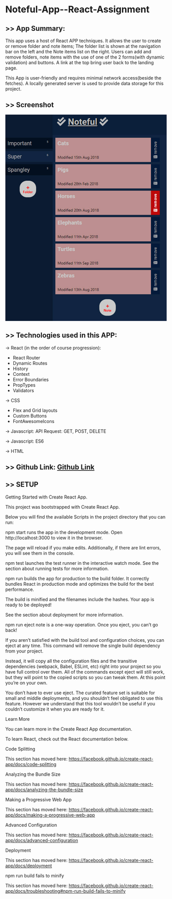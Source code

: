 # Noteful-App--React-Assignment

## >> App Summary:

This app uses a host of React APP techniques. It allows the user to create or remove folder and note items; The folder list is shown at the navigation bar on the left and the Note items list on the right. Users can add and remove folders, note items with the use of one of the 2 forms(with dynamic validation) and buttons. A link at the top bring user back to the landing page.

This App is user-friendly and requires minimal network access(beside the fetches). A locally generated server is used to provide data storage for this project.

## >> Screenshot 

![startup page](images/startup.jpg)


## >> Technologies used in this APP:
-> React (in the order of course progression):
* React Router
* Dynamic Routes
* History
* Context
* Error Boundaries
* PropTypes
* Validators

-> CSS
* Flex and Grid layouts
* Custom Buttons
* FontAwesomeIcons

-> Javascript: API Request: GET, POST, DELETE

-> Javascript: ES6

-> HTML

## >> Github Link: [Github Link](https://github.com/davetam88/Noteful-App--React-Assignment)

## >> SETUP

Getting Started with Create React App.

This project was bootstrapped with Create React App.

Below you will find the available Scripts in the project directory that you can run:

npm start runs the app in the development mode. Open http://localhost:3000 to view it in the browser.

The page will reload if you make edits. Additionally, if there are lint errors, you will see them in the console.

npm test launches the test runner in the interactive watch mode. See the section about running tests for more information.

npm run builds the app for production to the build folder. It correctly bundles React in production mode and optimizes the build for the best performance.

The build is minified and the filenames include the hashes. Your app is ready to be deployed!

See the section about deployment for more information.

npm run eject note is a one-way operation. Once you eject, you can’t go back!

If you aren’t satisfied with the build tool and configuration choices, you can eject at any time. This command will remove the single build dependency from your project.

Instead, it will copy all the configuration files and the transitive dependencies (webpack, Babel, ESLint, etc) right into your project so you have full control over them. All of the commands except eject will still work, but they will point to the copied scripts so you can tweak them. At this point you’re on your own.

You don’t have to ever use eject. The curated feature set is suitable for small and middle deployments, and you shouldn’t feel obligated to use this feature. However we understand that this tool wouldn’t be useful if you couldn’t customize it when you are ready for it.

Learn More

You can learn more in the Create React App documentation.

To learn React, check out the React documentation below.

Code Splitting

This section has moved here: https://facebook.github.io/create-react-app/docs/code-splitting

Analyzing the Bundle Size

This section has moved here: https://facebook.github.io/create-react-app/docs/analyzing-the-bundle-size

Making a Progressive Web App

This section has moved here: https://facebook.github.io/create-react-app/docs/making-a-progressive-web-app

Advanced Configuration

This section has moved here: https://facebook.github.io/create-react-app/docs/advanced-configuration

Deployment

This section has moved here: https://facebook.github.io/create-react-app/docs/deployment

npm run build fails to minify

This section has moved here: https://facebook.github.io/create-react-app/docs/troubleshooting#npm-run-build-fails-to-minify

